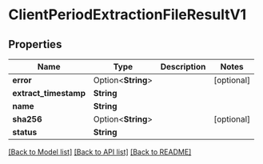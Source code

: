 # ClientPeriodExtractionFileResultV1

## Properties

Name | Type | Description | Notes
------------ | ------------- | ------------- | -------------
**error** | Option<**String**> |  | [optional]
**extract_timestamp** | **String** |  | 
**name** | **String** |  | 
**sha256** | Option<**String**> |  | [optional]
**status** | **String** |  | 

[[Back to Model list]](../README.md#documentation-for-models) [[Back to API list]](../README.md#documentation-for-api-endpoints) [[Back to README]](../README.md)


